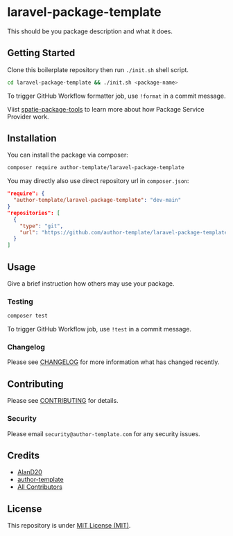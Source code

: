 # laravel-package-template

This should be you package description and what it does.

## Getting Started

Clone this boilerplate repository then run `./init.sh` shell script.

```bash
cd laravel-package-template && ./init.sh <package-name>
```

To trigger GitHub Workflow formatter job, use `!format` in a commit message.

Viist [spatie-package-tools](https://github.com/spatie/laravel-package-tools) to
learn more about how Package Service Provider work.

## Installation

You can install the package via composer:

```bash
composer require author-template/laravel-package-template
```

You may directly also use direct repository url in `composer.json`:

```json
"require": {
  "author-template/laravel-package-template": "dev-main"
}
"repositories": [
  {
    "type": "git",
    "url": "https://github.com/author-template/laravel-package-template.git"
  }
]
```

## Usage

Give a brief instruction how others may use your package.

### Testing

```bash
composer test
```

To trigger GitHub Workflow job, use `!test` in a commit message.

### Changelog

Please see [CHANGELOG](CHANGELOG.md) for more information what has changed
recently.

## Contributing

Please see [CONTRIBUTING](CONTRIBUTING.md) for details.

### Security

Please email `security@author-template.com` for any security issues.

## Credits

-   [AlanD20](https://github.com/AlanD20)
-   [author-template](https://github.com/author-template)
-   [All Contributors](../../contributors)

## License

This repository is under [MIT License (MIT)](LICENSE).
